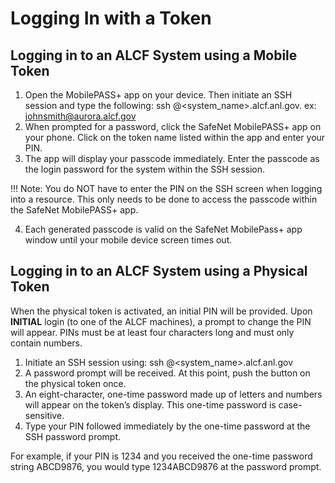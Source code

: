 # Logging In with a Token

## Logging in to an ALCF System using a Mobile Token

1. Open the MobilePASS+ app on your device. Then initiate an SSH session and type the following:
ssh <ALCF username>@<system_name>.alcf.anl.gov. ex: johnsmith@aurora.alcf.gov
2. When prompted for a password, click the SafeNet MobilePASS+ app on your phone. Click on the token name listed within the app and enter your PIN.
3. The app will display your passcode immediately. Enter the passcode as the login password for the system within the SSH session. 

 !!! Note: 
    You do NOT have to enter the PIN on the SSH screen when logging into a resource. This only needs to be done to access the passcode within the SafeNet MobilePASS+ app.

4. Each generated passcode is valid on the SafeNet MobilePass+ app window until your mobile device screen times out.

## Logging in to an ALCF System using a Physical Token

When the physical token is activated, an initial PIN will be provided. Upon **INITIAL** login (to one of the ALCF machines), a prompt to change the PIN will appear. PINs must be at least four characters long and must only contain numbers.

1. Initiate an SSH session using:
ssh <ALCF username>@<system_name>.alcf.anl.gov
2. A password prompt will be received. At this point, push the button on the physical token once.
3. An eight-character, one-time password made up of letters and numbers will appear on the token’s display. This one-time password is case-sensitive.
4. Type your PIN followed immediately by the one-time password at the SSH password prompt.

For example, if your PIN is 1234 and you received the one-time password string ABCD9876, you would type 1234ABCD9876 at the password prompt.